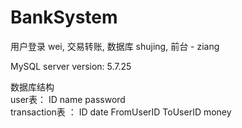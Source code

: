 # BankSystem

用户登录  wei,
交易转账,
数据库 shujing,
前台 - ziang

MySQL server version: 5.7.25
  
数据库结构  
user表：  ID  name password  
transaction表 ： ID   date   FromUserID   ToUserID   money
